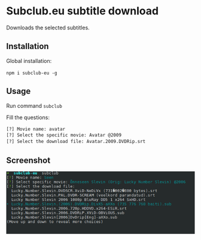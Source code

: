 # Subclub.eu subtitle download

Downloads the selected subtitles.

## Installation

Global installation:

```npm i subclub-eu -g```

## Usage

Run command ```subclub```

Fill the questions:

```bash
[?] Movie name: avatar
[?] Select the specific movie: Avatar @2009
[?] Select the download file: Avatar.2009.DVDRip.srt

```

## Screenshot

![Example](https://raw.githubusercontent.com/riston/subclub-eu/master/screens/cmd.png)
